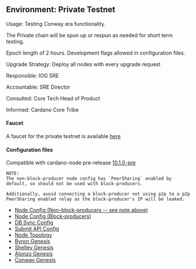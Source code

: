 ## Environment: Private Testnet

Usage: Testing Conway era functionality.

The Private chain will be spun up or respun as needed for short term testing.

Epoch length of 2 hours. Development flags allowed in configuration files.

Upgrade Strategy: Deploy all nodes with every upgrade request

Responsible: IOG SRE

Accountable: SRE Director

Consulted: Core Tech Head of Product

Informed: Cardano Core Tribe

#### Faucet

A faucet for the private testnet is available [here](https://faucet.private.play.dev.cardano.org/basic-faucet)


#### Configuration files

Compatible with cardano-node pre-release [10.1.0-pre](https://github.com/IntersectMBO/cardano-node/releases/tag/10.1.0-pre)

```
NOTE:
The non-block-producer node config has `PeerSharing` enabled by
default, so should not be used with block-producers.

Additionally, avoid connecting a block-producer not using p2p to a p2p
PeerSharing enabled relay as the block-producer's IP will be leaked.
```

- [Node Config (Non-block-producers -- see note above)](environments/private/config.json)
- [Node Config (Block-producers)](environments/private/config-bp.json)
- [DB Sync Config](environments/private/db-sync-config.json)
- [Submit API Config](environments/private/submit-api-config.json)
- [Node Topology](environments/private/topology.json)
- [Byron Genesis](environments/private/byron-genesis.json)
- [Shelley Genesis](environments/private/shelley-genesis.json)
- [Alonzo Genesis](environments/private/alonzo-genesis.json)
- [Conway Genesis](environments/private/conway-genesis.json)
